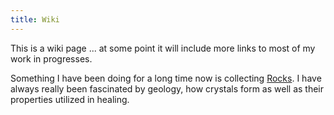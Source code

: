 ```yaml
---
title: Wiki
---
```

<style> 
  body {
  background-image: url(images/coffeebean.jpeg);
  background-repeat:repeat; 
  background-size: 10em;
}
/* *{color:#000;} */
</style>



This is a wiki page ... at some point it will include more links to most of my work in progresses. 

Something I have been doing for a long time now is collecting [Rocks](rocks.html). I have always really been fascinated by geology, how crystals form as well as their properties utilized in healing. 
 